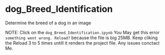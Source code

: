 # dog_Breed_Identification
Determine the breed of a dog in an image

NOTE: Click on the `dog_Breed_Identification.ipynb`
You May get this error `something went wrong. Reload?` because the file is big 25MB. Keep cliking the Reload 3 to 5 times untill it renders the project file.
Any issues conctact Me.
